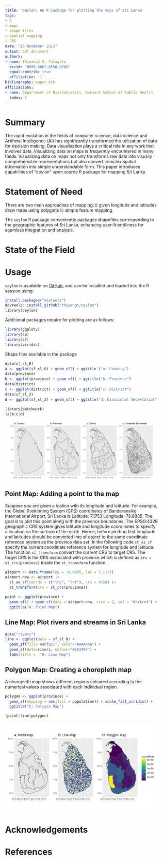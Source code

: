 ```yaml
---
title: 'ceylon: An R package for plotting the maps of Sri Lanka'
tags:
- R
- maps
- shape files
- spatial mapping
- CRS
date: "26 December 2023"
output: pdf_document
authors:
- name: Thiyanga S. Talagala
  orcid: "0000-0002-0656-9789"
  equal-contrib: true
  affiliation: '1'
bibliography: paper.bib
affiliations:
- name: Department of Biostatistics, Harvard School of Public Health
  index: 1
---
```


# Summary

The rapid evolution in the fields of computer science, data science and Artificial Intelligence (AI) has significantly transformed the utilization of data for decision making. Data visualisation plays a critical role in any work that involves data. Visualizing data on maps is frequently encountered in many fields. Visualizing data on maps not only transforms raw data into visually comprehensible representations but also convert complex spatial information into simple understandable form. This paper introduces capabilities of "ceylon" open source R package for mapping Sri Lanka.  


# Statement of Need

There are two main approaches of mapping: i) given longitude and latitudes draw maps using polygons ii) simple feature mapping. 


The `ceylon` R package conveniently packages shapefiles corresponding to the geographic features of Sri Lanka, enhancing user-friendliness for seamless integration and analysis.


# State of the Field

# Usage

`ceylon` is available on [GitHub](https://github.com/thiyangt/ceylon), and can be installed and loaded into the R session using:

```r
install.packages("devtools")
devtools::install_github("thiyangt/ceylon")
library(ceylon)
```

Additional packages require for plotting  are as follows:

```r
library(ggplot2)
library(sp)
library(sf)
library(viridis)
```

Shape files available in the package


```r
data(sf_sl_0)
a <- ggplot(sf_sl_0) + geom_sf() + ggtitle ("a: Country")
data(province)
b <- ggplot(province) + geom_sf() + ggtitle("b: Province")
data(district)
c <- ggplot(district) + geom_sf() + ggtitle("c: District")
data(sf_sl_3)
d <- ggplot(sf_sl_3) + geom_sf() + ggtitle("d: Divisional Secretariat")
```

```r
library(patchwork)
(a|b|c|d)
```

![Maps of differnt administrative divisions in Sri Lanka \label{fig:img1}](Rplot.png)



## Point Map: Adding a point to the map

Suppose you are given a lcation with its longitude and latitude. For example, the Global Positioning System (GPS) coordinates of Bandaranaike International Airport, Sri Lanka is Latitude: 7.1753 Longitude: 79.8835. The goal is to plot this point along with the province boundaries. The EPSG:4326 geographic CRS system gives latitude and longitude coordinates to specify a location on the surface of the earth. Hence, before plotting first longitude and latitudes should be converted into sf object to the same coordinate reference system as the province data set. In the following code `st_as_sf` specify the current coordinate reference system for longitude and latitude. The function `st_transform` convert the current CRS to target CRS. The target CRS is the CRS associated with province which is defined as `crs = st_crs(province)` inside the `st_transform` function.

```r
airport <- data.frame(lng = 79.8835, lat = 7.1753)
airport.new <- airport |>
  st_as_sf(coords = c("lng", "lat"), crs = 4326) |>
  st_transform(crs = st_crs(province))
```

```r
point <- ggplot(province) + 
  geom_sf() + geom_sf(data = airport.new, size = 2, col = "darkred") + 
  ggtitle("A: Point Map")
```

## Line Map: Plot rivers and streams in Sri Lanka

```r
data("rivers")
line <- ggplot(data = sf_sl_0) +
  geom_sf(fill="#edf8b1", color="#AAAAAA") +
  geom_sf(data=rivers, colour="#253494") +
  labs(title =  "B: Line Map")
```

## Polygon Map: Creating a choropleth map

A choropleth map shows different regions coloured according to the numerical values associated with each individual region.

```r
polygon <- ggplot(province) + 
  geom_sf(mapping = aes(fill = population)) + scale_fill_viridis() + 
  ggtitle("C: Polygon Map")
```

```r
(point|line|polygon)
```

![Illustration of point, line and polygon map  \label{fig: img2}](Rplot2.png)

# Acknowledgements



# References
